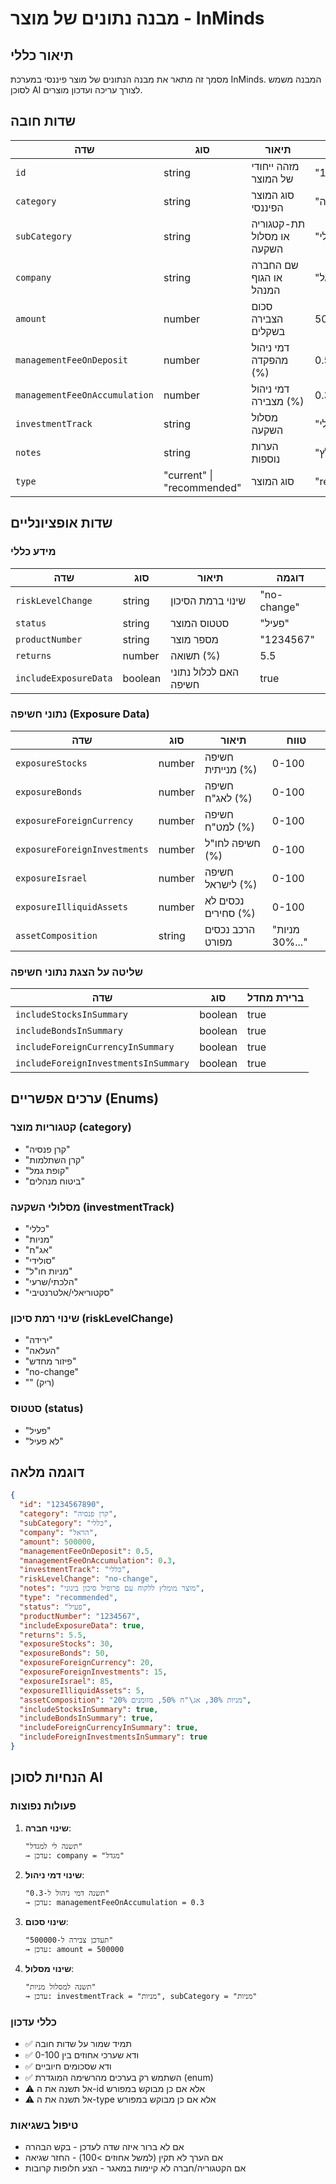 # מבנה נתונים של מוצר - InMinds

## תיאור כללי
מסמך זה מתאר את מבנה הנתונים של מוצר פיננסי במערכת InMinds. המבנה משמש לסוכן AI לצורך עריכה ועדכון מוצרים.

## שדות חובה

| שדה | סוג | תיאור | דוגמה |
|-----|-----|-------|--------|
| `id` | string | מזהה ייחודי של המוצר | "1234567890" |
| `category` | string | סוג המוצר הפיננסי | "קרן פנסיה" |
| `subCategory` | string | תת-קטגוריה או מסלול השקעה | "כללי" |
| `company` | string | שם החברה או הגוף המנהל | "הראל" |
| `amount` | number | סכום הצבירה בשקלים | 500000 |
| `managementFeeOnDeposit` | number | דמי ניהול מהפקדה (%) | 0.5 |
| `managementFeeOnAccumulation` | number | דמי ניהול מצבירה (%) | 0.3 |
| `investmentTrack` | string | מסלול השקעה | "כללי" |
| `notes` | string | הערות נוספות | "מוצר מומלץ" |
| `type` | "current" \| "recommended" | סוג המוצר | "recommended" |

## שדות אופציונליים

### מידע כללי
| שדה | סוג | תיאור | דוגמה |
|-----|-----|-------|--------|
| `riskLevelChange` | string | שינוי ברמת הסיכון | "no-change" |
| `status` | string | סטטוס המוצר | "פעיל" |
| `productNumber` | string | מספר מוצר | "1234567" |
| `returns` | number | תשואה (%) | 5.5 |
| `includeExposureData` | boolean | האם לכלול נתוני חשיפה | true |

### נתוני חשיפה (Exposure Data)
| שדה | סוג | תיאור | טווח |
|-----|-----|-------|------|
| `exposureStocks` | number | חשיפה מנייתית (%) | 0-100 |
| `exposureBonds` | number | חשיפה לאג"ח (%) | 0-100 |
| `exposureForeignCurrency` | number | חשיפה למט"ח (%) | 0-100 |
| `exposureForeignInvestments` | number | חשיפה לחו"ל (%) | 0-100 |
| `exposureIsrael` | number | חשיפה לישראל (%) | 0-100 |
| `exposureIlliquidAssets` | number | נכסים לא סחירים (%) | 0-100 |
| `assetComposition` | string | הרכב נכסים מפורט | "מניות 30%..." |

### שליטה על הצגת נתוני חשיפה
| שדה | סוג | ברירת מחדל |
|-----|-----|------------|
| `includeStocksInSummary` | boolean | true |
| `includeBondsInSummary` | boolean | true |
| `includeForeignCurrencyInSummary` | boolean | true |
| `includeForeignInvestmentsInSummary` | boolean | true |

## ערכים אפשריים (Enums)

### קטגוריות מוצר (category)
- "קרן פנסיה"
- "קרן השתלמות"
- "קופת גמל"
- "ביטוח מנהלים"

### מסלולי השקעה (investmentTrack)
- "כללי"
- "מניות"
- "אג"ח"
- "סולידי"
- "מניות חו"ל"
- "הלכתי/שרעי"
- "סקטוריאלי/אלטרנטיבי"

### שינוי רמת סיכון (riskLevelChange)
- "ירידה"
- "העלאה"
- "פיזור מחדש"
- "no-change"
- "" (ריק)

### סטטוס (status)
- "פעיל"
- "לא פעיל"

## דוגמה מלאה

```json
{
  "id": "1234567890",
  "category": "קרן פנסיה",
  "subCategory": "כללי",
  "company": "הראל",
  "amount": 500000,
  "managementFeeOnDeposit": 0.5,
  "managementFeeOnAccumulation": 0.3,
  "investmentTrack": "כללי",
  "riskLevelChange": "no-change",
  "notes": "מוצר מומלץ ללקוח עם פרופיל סיכון בינוני",
  "type": "recommended",
  "status": "פעיל",
  "productNumber": "1234567",
  "includeExposureData": true,
  "returns": 5.5,
  "exposureStocks": 30,
  "exposureBonds": 50,
  "exposureForeignCurrency": 20,
  "exposureForeignInvestments": 15,
  "exposureIsrael": 85,
  "exposureIlliquidAssets": 5,
  "assetComposition": "מניות 30%, אג\"ח 50%, מזומנים 20%",
  "includeStocksInSummary": true,
  "includeBondsInSummary": true,
  "includeForeignCurrencyInSummary": true,
  "includeForeignInvestmentsInSummary": true
}
```

## הנחיות לסוכן AI

### פעולות נפוצות

1. **שינוי חברה**:
   ```
   "תשנה לי למגדל"
   → עדכן: company = "מגדל"
   ```

2. **שינוי דמי ניהול**:
   ```
   "תשנה דמי ניהול ל-0.3"
   → עדכן: managementFeeOnAccumulation = 0.3
   ```

3. **שינוי סכום**:
   ```
   "תעדכן צבירה ל-500000"
   → עדכן: amount = 500000
   ```

4. **שינוי מסלול**:
   ```
   "תשנה למסלול מניות"
   → עדכן: investmentTrack = "מניות", subCategory = "מניות"
   ```

### כללי עדכון

- ✅ תמיד שמור על שדות חובה
- ✅ ודא שערכי אחוזים בין 0-100
- ✅ ודא שסכומים חיוביים
- ✅ השתמש רק בערכים מהרשימה המוגדרת (enum)
- ⚠️ אל תשנה את ה-id אלא אם כן מבוקש במפורש
- ⚠️ אל תשנה את ה-type אלא אם כן מבוקש במפורש

### טיפול בשגיאות

- אם לא ברור איזה שדה לעדכן - בקש הבהרה
- אם הערך לא תקין (למשל אחוזים >100) - החזר שגיאה
- אם הקטגוריה/חברה לא קיימות במאגר - הצע חלופות קרובות
